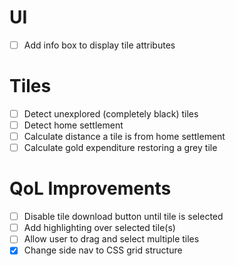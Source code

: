 # UI
- [ ] Add info box to display tile attributes

# Tiles
- [ ] Detect unexplored (completely black) tiles
- [ ] Detect home settlement
- [ ] Calculate distance a tile is from home settlement
- [ ] Calculate gold expenditure restoring a grey tile

# QoL Improvements
- [ ] Disable tile download button until tile is selected
- [ ] Add highlighting over selected tile(s)
- [ ] Allow user to drag and select multiple tiles
- [x] Change side nav to CSS grid structure